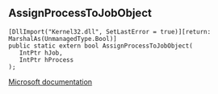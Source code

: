 ## AssignProcessToJobObject

```
[DllImport("Kernel32.dll", SetLastError = true)][return: MarshalAs(UnmanagedType.Bool)]
public static extern bool AssignProcessToJobObject(
   IntPtr hJob,
   IntPtr hProcess
);
```

[Microsoft documentation](TODO)

